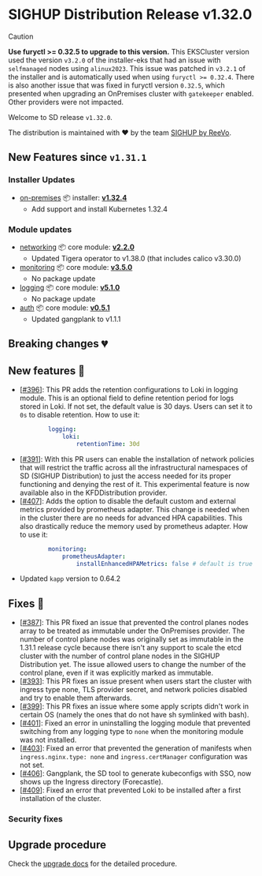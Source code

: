 # SIGHUP Distribution Release v1.32.0

> [!CAUTION]
> **Use furyctl >= 0.32.5 to upgrade to this version.**
> This EKSCluster version used the version `v3.2.0` of the installer-eks that had an issue with `selfmanaged` nodes using `alinux2023`.
> This issue was patched in `v3.2.1` of the installer and is automatically used when using `furyctl >= 0.32.4`.
> There is also another issue that was fixed in furyctl version `0.32.5`, which presented when upgrading an OnPremises cluster with `gatekeeper` enabled. Other providers were not impacted.

Welcome to SD release `v1.32.0`.

The distribution is maintained with ❤️ by the team [SIGHUP by ReeVo](https://sighup.io/).

## New Features since `v1.31.1`

### Installer Updates
- [on-premises](https://github.com/sighupio/installer-on-premises) 📦 installer: [**v1.32.4**](https://github.com/sighupio/installer-on-premises/releases/tag/v1.32.4)
  - Add support and install Kubernetes 1.32.4

### Module updates
- [networking](https://github.com/sighupio/module-networking) 📦 core module: [**v2.2.0**](https://github.com/sighupio/module-networking/releases/tag/v2.2.0)
  - Updated Tigera operator to v1.38.0 (that includes calico v3.30.0)
- [monitoring](https://github.com/sighupio/module-monitoring) 📦 core module: [**v3.5.0**](https://github.com/sighupio/module-monitoring/releases/tag/v3.5.0)
  - No package update
- [logging](https://github.com/sighupio/module-logging) 📦 core module: [**v5.1.0**](https://github.com/sighupio/module-logging/releases/tag/v5.1.0)
  - No package update
- [auth](https://github.com/sighupio/module-auth) 📦 core module: [**v0.5.1**](https://github.com/sighupio/module-auth/releases/tag/v0.5.1)
  - Updated gangplank to v1.1.1

## Breaking changes 💔

## New features 🌟

- [[#396](https://github.com/sighupio/distribution/pull/396)]: This PR adds the retention configurations to Loki in logging module. This is an optional field to define retention period for logs stored in Loki. If not set, the default value is 30 days. Users can set it to `0s` to disable retention.
How to use it:
    ```yaml
            logging:
                loki:
                    retentionTime: 30d
    ```
- [[#391](https://github.com/sighupio/distribution/pull/391)]: With this PR users can enable the installation of network policies that will restrict the traffic across all the infrastructural namespaces of SD (SIGHUP Distribution) to just the access needed for its proper functioning and denying the rest of it. This experimental feature is now available also in the KFDDistribution provider.
- [[#407](https://github.com/sighupio/distribution/pull/407)]: Adds the option to disable the default custom and external metrics provided by prometheus adapter. This change is needed when in the cluster there are no needs for advanced HPA capabilities. This also drastically reduce the memory used by prometheus adapter.
How to use it:
    ```yaml
            monitoring:
                prometheusAdapter:
                    installEnhancedHPAMetrics: false # default is true
    ```
- Updated `kapp` version to 0.64.2
## Fixes 🐞

- [[#387](https://github.com/sighupio/distribution/pull/387)]: This PR fixed an issue that prevented the control planes nodes array to be treated as immutable under the OnPremises provider. The number of control plane nodes was originally set as immutable in the 1.31.1 release cycle because there isn't any support to scale the etcd cluster with the number of control plane nodes in the SIGHUP Distribution yet. The issue allowed users to change the number of the control plane, even if it was explicitly marked as immutable.
- [[#393](https://github.com/sighupio/distribution/pull/393)]: This PR fixes an issue present when users start the cluster with ingress type none, TLS provider secret, and network policies disabled and try to enable them afterwards.
- [[#399](https://github.com/sighupio/distribution/pull/399)]: This PR fixes an issue where some apply scripts didn't work in certain OS (namely the ones that do not have sh symlinked with bash).
- [[#401](https://github.com/sighupio/distribution/pull/401)]: Fixed an error in uninstalling the logging module that prevented switching from any logging type to `none` when the monitoring module was not installed.
- [[#403](https://github.com/sighupio/distribution/pull/403)]: Fixed an error that prevented the generation of manifests when `ingress.nginx.type: none` and `ingress.certManager` configuration was not set.
- [[#406](https://github.com/sighupio/distribution/pull/406)]: Gangplank, the SD tool to generate kubeconfigs with SSO, now shows up the Ingress directory (Forecastle).
- [[#409](https://github.com/sighupio/distribution/pull/409)]: Fixed an error that prevented Loki to be installed after a first installation of the cluster.

### Security fixes

## Upgrade procedure

Check the [upgrade docs](https://docs.sighup.io/docs/installation/upgrades/) for the detailed procedure.
